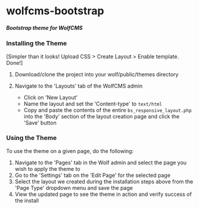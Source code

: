 wolfcms-bootstrap
=================

##### Bootstrap theme for WolfCMS

### Installing the Theme

[Simpler than it looks! Upload CSS > Create Layout > Enable template. Done!]

1. Download/clone the project into your wolf/public/themes directory

2. Navigate to the 'Layouts' tab of the WolfCMS admin
   * Click on 'New Layout'
   * Name the layout and set the 'Content-type' to `text/html`
   * Copy and paste the contents of the entire `bs_responsive_layout.php` into the 'Body' section of the layout creation page and click the 'Save' button

### Using the Theme

To use the theme on a given page, do the following:

1. Navigate to the 'Pages' tab in the Wolf admin and select the page you wish to apply the theme to
2. Go to the 'Settings' tab on the 'Edit Page' for the selected page
3. Select the layout we created during the installation steps above from the 'Page Type' dropdown menu and save the page
4. View the updated page to see the theme in action and verify success of the install
